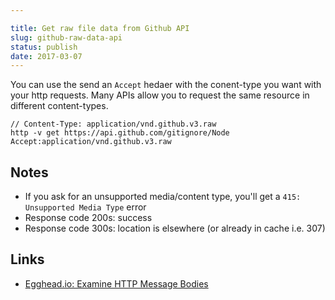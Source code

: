 ```yaml
---

title: Get raw file data from Github API
slug: github-raw-data-api
status: publish
date: 2017-03-07
---
```


You can use the send an `Accept` hedaer with the conent-type you want with your http requests. Many APIs allow you to request the same resource in different content-types.

```
// Content-Type: application/vnd.github.v3.raw
http -v get https://api.github.com/gitignore/Node Accept:application/vnd.github.v3.raw
```

Notes
---
- If you ask for an unsupported media/content type, you'll get a `415: Unsupported Media Type` error
- Response code 200s: success
- Response code 300s: location is elsewhere (or already in cache i.e. 307)


Links
---
- [Egghead.io: Examine HTTP Message Bodies](https://egghead.io/lessons/tools-examine-http-message-bodies)
